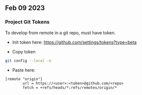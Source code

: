 
## Feb 09 2023

### Project Git Tokens

To develop from remote in a git repo, must have token.

* Init token here:
https://github.com/settings/tokens?type=beta

* Copy token

```bash
git config --local -e
```

* Paste here:

```
[remote "origin"]
        url = https://<user>:<token>@github.com/<repo>
        fetch = +refs/heads/*:refs/remotes/origin/*
```





